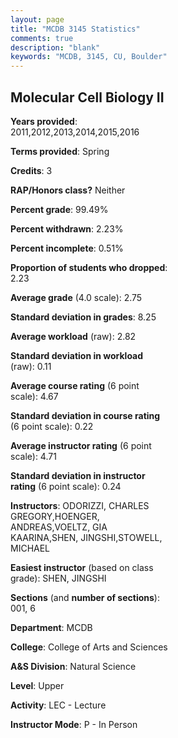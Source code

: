 ```yaml
---
layout: page
title: "MCDB 3145 Statistics"
comments: true
description: "blank"
keywords: "MCDB, 3145, CU, Boulder"
--- 
```

<head>
<script src="https://ajax.googleapis.com/ajax/libs/jquery/2.1.3/jquery.min.js"></script>
<script src="https://dl.dropboxusercontent.com/s/pc42nxpaw1ea4o9/highcharts.js?dl=0"></script>
<!-- <script src="../assets/js/highcharts.js"></script> -->
<style type="text/css">@font-face {
	font-family: "Bebas Neue";
	src: url(https://www.filehosting.org/file/details/544349/BebasNeue%20Regular.otf) format("opentype");
	}
	h1.Bebas { 
		font-family: "Bebas Neue", Verdana, Tahoma;
	}
</style>
</head>
<body>
	<div id="container" style="float: right; width: 45%; height: 88%; margin-left: 2.5%; margin-right: 2.5%;"></div>
	<script language="JavaScript">
		$(document).ready(function() {
		var chart = {type: 'column'};
		var title = {text: 'Grade Distribution'};
		var xAxis = {categories: ['A','B','C','D','F'],crosshair: true};
		var yAxis = {min: 0,title: {text: 'Percentage'}};
		var tooltip = {headerFormat: '<center><b><span style="font-size:20px">{point.key}</span></b></center>',
		               pointFormat: '<td style="padding:0"><b>{point.y:.1f}%</b></td>',
		               footerFormat: '</table>',shared: true,useHTML: true};
		var plotOptions = {column: {pointPadding: 0.0,borderWidth: 0}};  
		var credits = {enabled: false};var series= [{name: 'Percent',data: [26.53,33.71,32.57,1.77,5.41,]}];
		var json = {};
		json.chart = chart;
		json.title = title;
		json.tooltip = tooltip;
		json.xAxis = xAxis;
		json.yAxis = yAxis;  
		json.series = series;
		json.plotOptions = plotOptions;  
		json.credits = credits;
		$('#container').highcharts(json);
	});
	</script>
</body>
			   
## Molecular Cell Biology II

**Years provided**: 2011,2012,2013,2014,2015,2016

**Terms provided**: Spring

**Credits**: 3

**RAP/Honors class?** Neither

**Percent grade**: 99.49%

**Percent withdrawn**: 2.23%

**Percent incomplete**: 0.51%

**Proportion of students who dropped**: 2.23

**Average grade** (4.0 scale): 2.75

**Standard deviation in grades**: 8.25

**Average workload** (raw): 2.82

**Standard deviation in workload** (raw): 0.11

**Average course rating** (6 point scale): 4.67

**Standard deviation in course rating** (6 point scale): 0.22

**Average instructor rating** (6 point scale): 4.71

**Standard deviation in instructor rating** (6 point scale): 0.24

**Instructors**: ODORIZZI, CHARLES GREGORY,HOENGER, ANDREAS,VOELTZ, GIA KAARINA,SHEN, JINGSHI,STOWELL, MICHAEL

**Easiest instructor** (based on class grade): SHEN, JINGSHI

**Sections** (and **number of sections**): 001, 6

**Department**: MCDB

**College**: College of Arts and Sciences

**A&S Division**: Natural Science

**Level**: Upper

**Activity**: LEC - Lecture

**Instructor Mode**: P  - In Person